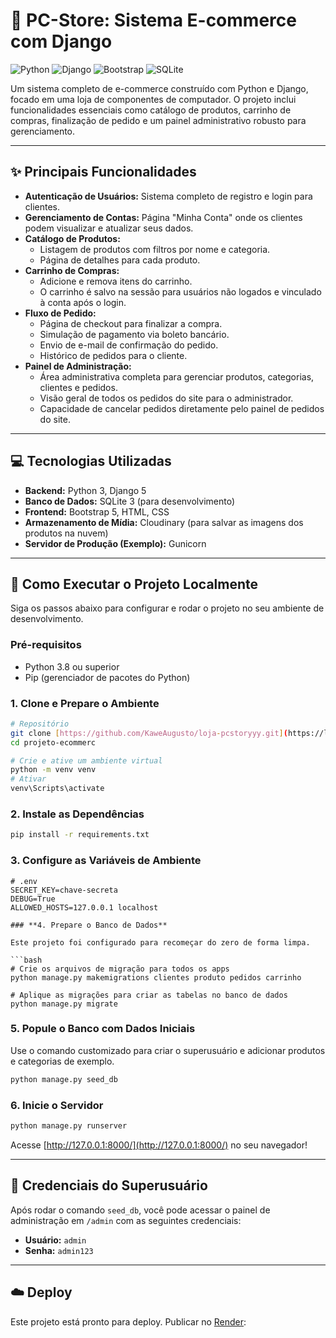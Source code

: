 # 🛒 PC-Store: Sistema E-commerce com Django

![Python](https://img.shields.io/badge/Python-3776AB?style=for-the-badge&logo=python&logoColor=white)
![Django](https://img.shields.io/badge/Django-092E20?style=for-the-badge&logo=django&logoColor=white)
![Bootstrap](https://img.shields.io/badge/Bootstrap-563D7C?style=for-the-badge&logo=bootstrap&logoColor=white)
![SQLite](https://img.shields.io/badge/SQLite-003B57?style=for-the-badge&logo=sqlite&logoColor=white)

Um sistema completo de e-commerce construído com Python e Django, focado em uma loja de componentes de computador. O projeto inclui funcionalidades essenciais como catálogo de produtos, carrinho de compras, finalização de pedido e um painel administrativo robusto para gerenciamento.

---

## ✨ Principais Funcionalidades

* **Autenticação de Usuários:** Sistema completo de registro e login para clientes.
* **Gerenciamento de Contas:** Página "Minha Conta" onde os clientes podem visualizar e atualizar seus dados.
* **Catálogo de Produtos:**
    * Listagem de produtos com filtros por nome e categoria.
    * Página de detalhes para cada produto.
* **Carrinho de Compras:**
    * Adicione e remova itens do carrinho.
    * O carrinho é salvo na sessão para usuários não logados e vinculado à conta após o login.
* **Fluxo de Pedido:**
    * Página de checkout para finalizar a compra.
    * Simulação de pagamento via boleto bancário.
    * Envio de e-mail de confirmação do pedido.
    * Histórico de pedidos para o cliente.
* **Painel de Administração:**
    * Área administrativa completa para gerenciar produtos, categorias, clientes e pedidos.
    * Visão geral de todos os pedidos do site para o administrador.
    * Capacidade de cancelar pedidos diretamente pelo painel de pedidos do site.

---

## 💻 Tecnologias Utilizadas

* **Backend:** Python 3, Django 5
* **Banco de Dados:** SQLite 3 (para desenvolvimento)
* **Frontend:** Bootstrap 5, HTML, CSS
* **Armazenamento de Mídia:** Cloudinary (para salvar as imagens dos produtos na nuvem)
* **Servidor de Produção (Exemplo):** Gunicorn

---

## 🚀 Como Executar o Projeto Localmente

Siga os passos abaixo para configurar e rodar o projeto no seu ambiente de desenvolvimento.

### **Pré-requisitos**

* Python 3.8 ou superior
* Pip (gerenciador de pacotes do Python)

### **1. Clone e Prepare o Ambiente**

```bash
# Repositório 
git clone [https://github.com/KaweAugusto/loja-pcstoryyy.git](https://loja-pcstoryyy.onrender.com/t)
cd projeto-ecommerc

# Crie e ative um ambiente virtual
python -m venv venv
# Ativar
venv\Scripts\activate

```

### **2. Instale as Dependências**

```bash
pip install -r requirements.txt
```

### **3. Configure as Variáveis de Ambiente**

```dotenv
# .env
SECRET_KEY=chave-secreta
DEBUG=True
ALLOWED_HOSTS=127.0.0.1 localhost

### **4. Prepare o Banco de Dados**

Este projeto foi configurado para recomeçar do zero de forma limpa.

```bash
# Crie os arquivos de migração para todos os apps
python manage.py makemigrations clientes produto pedidos carrinho

# Aplique as migrações para criar as tabelas no banco de dados
python manage.py migrate
```

### **5. Popule o Banco com Dados Iniciais**

Use o comando customizado para criar o superusuário e adicionar produtos e categorias de exemplo.

```bash
python manage.py seed_db
```

### **6. Inicie o Servidor**

```bash
python manage.py runserver
```

Acesse [http://127.0.0.1:8000/](http://127.0.0.1:8000/) no seu navegador!

---

## 🔑 Credenciais do Superusuário

Após rodar o comando `seed_db`, você pode acessar o painel de administração em `/admin` com as seguintes credenciais:

* **Usuário:** `admin`
* **Senha:** `admin123`

---

## ☁️ Deploy

Este projeto está pronto para deploy. Publicar no [Render](https://loja-pcstoryyy.onrender.com/):
